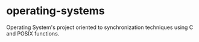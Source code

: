 # operating-systems
Operating System's project oriented to synchronization techniques using C and POSIX functions.
